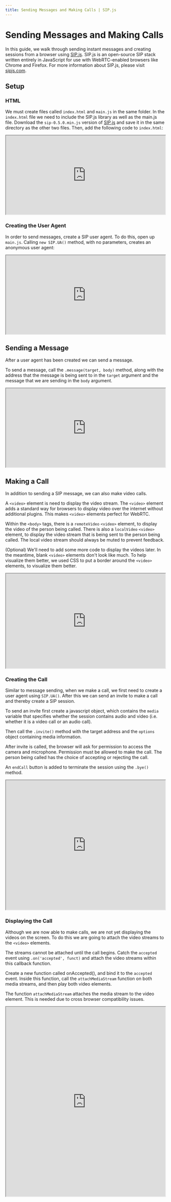```yaml
---
title: Sending Messages and Making Calls | SIP.js
---
```


# Sending Messages and Making Calls

In this guide, we walk through sending instant messages and creating sessions from a browser using [SIP.js](http://sipjs.com).  SIP.js is an open-source SIP stack written entirely in JavaScript for use with WebRTC-enabled browsers like Chrome and Firefox.  For more information about SIP.js, please visit [sipjs.com](http://www.sipjs.com).

## Setup

### HTML

We must create files called `index.html` and `main.js` in the same folder.  In the `index.html` file we need to include the SIP.js library as well as the main.js file.  Download the `sip-0.5.0.min.js` version of [SIP.js](http://sipjs.com/download/) and save it in the same directory as the other two files.  Then, add the following code to `index.html`:

<iframe
  style="width: 100%; height: 250px"
  src="http://jsfiddle.net/5JbvL/2/embedded/html,js,result/">
</iframe>


### Creating the User Agent

In order to send messages, create a SIP user agent.  To do this, open up `main.js`. Calling `new SIP.UA()` method, with no parameters, creates an anonymous user agent:

<iframe
  style="width: 100%; height: 250px"
  src="http://jsfiddle.net/gk3p4/6/embedded/js,html,result/">
</iframe>


## Sending a Message

After a user agent has been created we can send a message.

To send a message, call the `.message(target, body)` method, along with the address that the message is being sent to in the `target` argument and the message that we are sending in the `body` argument.  


<iframe
  style="width: 100%; height: 250px"
  src="http://jsfiddle.net/8Cg6M/5/embedded/js,html,result/">
</iframe>

## Making a Call

In addition to sending a SIP message, we can also make video calls.  

A `<video>` element is need to display the video stream.  The `<video>` element adds a standard way for browsers to display video over the internet without additional plugins. This makes `<video>` elements perfect for WebRTC. 

Within the `<body>` tags, there is a `remoteVideo` `<video>` element, to display the video of the person being called.  There is also a `localVideo` `<video>` element, to display the video stream that is being sent to the person being called.  The local video stream should always be muted to prevent feedback.

(Optional) We'll need to add some more code to display the videos later.  In the meantime, blank `<video>` elements don't look like much.  To help visualize them better, we used CSS to put a border around the `<video>` elements, to visualize them better.

<iframe
  style="width: 100%; height: 300px"
  src="http://jsfiddle.net/mgc2e/11/embedded/html,js,css,result/">
</iframe>

### Creating the Call

Similar to message sending, when we make a call, we first need to create a user agent using `SIP.UA()`. After this we can send an invite to make a call and thereby create a SIP session.

To send an invite first create a javascript object, which contains the `media` variable that specifies whether the session contains audio and video (i.e. whether it is a video call or an audio call).  

Then call the `.invite()` method with the target address and the `options` object containing media information.

After invite is called, the browser will ask for permission to access the camera and microphone.  Permission must be allowed to make the call.  The person being called has the choice of accepting or rejecting the call.  

An `endCall` button is added to terminate the session using the `.bye()` method.

<iframe
  style="width: 100%; height: 410px"
  src="http://jsfiddle.net/T4Kv2/18/embedded/js,html,css,result/">
</iframe>


### Displaying the Call

Although we are now able to make calls, we are not yet displaying the videos on the screen.  To do this we are going to attach the video streams to the `<video>` elements.  

The streams cannot be attached until the call begins. Catch the `accepted` event using `.on('accepted', funct)` and attach the video streams within this callback function.  

Create a new function called onAccepted(), and bind it to the `accepted` event.  Inside this function, call the `attachMediaStream` function on both media streams, and then play both video elements.

The function `attachMediaStream` attaches the media stream to the video element.  This is needed due to cross browser compatibility issues.

<iframe
  style="width: 100%; height: 600px"
  src="http://jsfiddle.net/qWmG7/26/embedded/js,html,css,result/">
</iframe>
